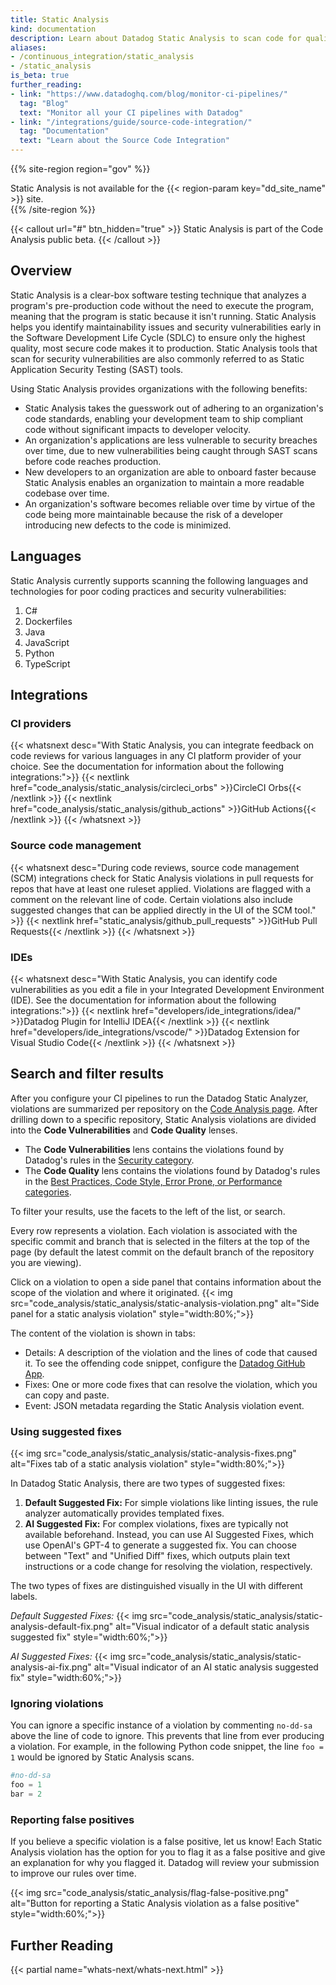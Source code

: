 ```yaml
---
title: Static Analysis
kind: documentation
description: Learn about Datadog Static Analysis to scan code for quality issues and security vulnerabilities before your code reaches production.
aliases:
- /continuous_integration/static_analysis
- /static_analysis
is_beta: true
further_reading:
- link: "https://www.datadoghq.com/blog/monitor-ci-pipelines/"
  tag: "Blog"
  text: "Monitor all your CI pipelines with Datadog"
- link: "/integrations/guide/source-code-integration/"
  tag: "Documentation"
  text: "Learn about the Source Code Integration"
---
```


{{% site-region region="gov" %}}
<div class="alert alert-danger">
    Static Analysis is not available for the {{< region-param key="dd_site_name" >}} site.
</div>
{{% /site-region %}}

{{< callout url="#" btn_hidden="true" >}}
Static Analysis is part of the Code Analysis public beta.
{{< /callout >}}

## Overview

Static Analysis is a clear-box software testing technique that analyzes a program's pre-production code without the need to execute the program, meaning that the program is static because it isn't running. Static Analysis helps you identify maintainability issues and security vulnerabilities early in the Software Development Life Cycle (SDLC) to ensure only the highest quality, most secure code makes it to production. Static Analysis tools that scan for security vulnerabilities are also commonly referred to as Static Application Security Testing (SAST) tools.

Using Static Analysis provides organizations with the following benefits:

* Static Analysis takes the guesswork out of adhering to an organization's code standards, enabling your development team to ship compliant code without significant impacts to developer velocity.
* An organization's applications are less vulnerable to security breaches over time, due to new vulnerabilities being caught through SAST scans before code reaches production.
* New developers to an organization are able to onboard faster because Static Analysis enables an organization to maintain a more readable codebase over time.
* An organization's software becomes reliable over time by virtue of the code being more maintainable because the risk of a developer introducing new defects to the code is minimized.

## Languages

Static Analysis currently supports scanning the following languages and technologies for poor coding practices and security vulnerabilities:

1. C#
2. Dockerfiles
3. Java
4. JavaScript
5. Python
6. TypeScript

## Integrations

### CI providers
{{< whatsnext desc="With Static Analysis, you can integrate feedback on code reviews for various languages in any CI platform provider of your choice. See the documentation for information about the following integrations:">}}
    {{< nextlink href="code_analysis/static_analysis/circleci_orbs" >}}CircleCI Orbs{{< /nextlink >}}
    {{< nextlink href="code_analysis/static_analysis/github_actions" >}}GitHub Actions{{< /nextlink >}}
{{< /whatsnext >}}

### Source code management
{{< whatsnext desc="During code reviews, source code management (SCM) integrations check for Static Analysis violations in pull requests for repos that have at least one ruleset applied. Violations are flagged with a comment on the relevant line of code. Certain violations also include suggested changes that can be applied directly in the UI of the SCM tool." >}}
    {{< nextlink href="static_analysis/github_pull_requests" >}}GitHub Pull Requests{{< /nextlink >}}
{{< /whatsnext >}}

### IDEs
{{< whatsnext desc="With Static Analysis, you can identify code vulnerabilities as you edit a file in your Integrated Development Environment (IDE). See the documentation for information about the following integrations:">}}
    {{< nextlink href="developers/ide_integrations/idea/" >}}Datadog Plugin for IntelliJ IDEA{{< /nextlink >}}
    {{< nextlink href="developers/ide_integrations/vscode/" >}}Datadog Extension for Visual Studio Code{{< /nextlink >}}
{{< /whatsnext >}}

## Search and filter results

After you configure your CI pipelines to run the Datadog Static Analyzer, violations are summarized per repository on the [Code Analysis page][1]. After drilling down to a specific repository, Static Analysis violations are divided into the **Code Vulnerabilities** and **Code Quality** lenses. 

* The **Code Vulnerabilities** lens contains the violations found by Datadog's rules in the [Security category][2].
* The **Code Quality** lens contains the violations found by Datadog's rules in the [Best Practices, Code Style, Error Prone, or Performance categories][3].

To filter your results, use the facets to the left of the list, or search. 

Every row represents a violation. Each violation is associated with the specific commit and branch that is selected in the filters at the top of the page (by default the latest commit on the default branch of the repository you are viewing).

Click on a violation to open a side panel that contains information about the scope of the violation and where it originated.
{{< img src="code_analysis/static_analysis/static-analysis-violation.png" alt="Side panel for a static analysis violation" style="width:80%;">}} 

The content of the violation is shown in tabs:

* Details: A description of the violation and the lines of code that caused it. To see the offending code snippet, configure the [Datadog GitHub App][4].
* Fixes: One or more code fixes that can resolve the violation, which you can copy and paste.
* Event: JSON metadata regarding the Static Analysis violation event.

### Using suggested fixes
{{< img src="code_analysis/static_analysis/static-analysis-fixes.png" alt="Fixes tab of a static analysis violation" style="width:80%;">}}

In Datadog Static Analysis, there are two types of suggested fixes:

1. **Default Suggested Fix:** For simple violations like linting issues, the rule analyzer automatically provides templated fixes.
2. **AI Suggested Fix:** For complex violations, fixes are typically not available beforehand. Instead, you can use AI Suggested Fixes, which use OpenAI's GPT-4 to generate a suggested fix. You can choose between "Text" and "Unified Diff" fixes, which outputs plain text instructions or a code change for resolving the violation, respectively.

The two types of fixes are distinguished visually in the UI with different labels.

*Default Suggested Fixes:*
{{< img src="code_analysis/static_analysis/static-analysis-default-fix.png" alt="Visual indicator of a default static analysis suggested fix" style="width:60%;">}}

*AI Suggested Fixes:*
{{< img src="code_analysis/static_analysis/static-analysis-ai-fix.png" alt="Visual indicator of an AI static analysis suggested fix" style="width:60%;">}}

### Ignoring violations
You can ignore a specific instance of a violation by commenting `no-dd-sa` above the line of code to ignore. This prevents that line from ever producing a violation. For example, in the following Python code snippet, the line `foo = 1` would be ignored by Static Analysis scans.

```python
#no-dd-sa
foo = 1
bar = 2
```

### Reporting false positives
If you believe a specific violation is a false positive, let us know! Each Static Analysis violation has the option for you to flag it as a false positive and give an explanation for why you flagged it. Datadog will review your submission to improve our rules over time.

{{< img src="code_analysis/static_analysis/flag-false-positive.png" alt="Button for reporting a Static Analysis violation as a false positive" style="width:60%;">}}

## Further Reading

{{< partial name="whats-next/whats-next.html" >}}

[1]: https://app.datadoghq.com/ci/code-analysis
[2]: /code_analysis/static_analysis/rules?categories=Security
[3]: /code_analysis/static_analysis/rules?categories=Best+Practices&categories=Code+Style&categories=Error+Prone&categories=Performance
[4]: /integrations/github/